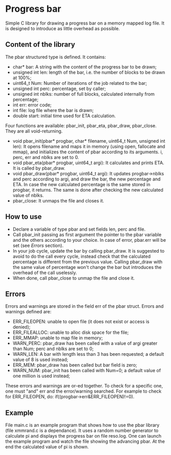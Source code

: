# Progress bar
Simple C library for drawing a progress bar on a memory mapped log file. It is designed to introduce as little overhead as possible.

## Content of the library
The pbar structured type is defined. It contains:

* char\* bar: A string with the content of the progress bar to be drawn;
* unsigned int len: length of the bar, i.e. the number of blocks to be drawn at 100%;
* uint64\_t Num: Number of iterations of the job related to the bar;
* unsigned int perc: percentage, set by caller;
* unsigned int nblks: number of full blocks, calculated internally from percentage;
* int err: error code;
* int file: log file where the bar is drawn;
* double start: initial time used for ETA calculation.

Four functions are available: pbar\_init, pbar\_eta, pbar\_draw, pbar\_close. They are all void-returning.

* void pbar\_init(pbar\* progbar, char\* filename, uint64\_t Num, unsigned int len): It opens filename and maps it in memory (using open, fallocate and mmap), and initializes the content of pbar according to its arguments. i, perc, err and nblks are set to 0.
* void pbar\_eta(pbar\* progbar, uint64\_t argi): It calculates and prints ETA. It is called by pbar\_draw.
* void pbar\_draw(pbar\* progbar, uint64\_t argi): It updates progbar-\>nblks and perc according to argi, and draw the bar, the new percentage and ETA. In case the new calculated percentage is the same stored in progbar, it returns. The same is done after checking the new calculated value of nblks.
* pbar\_close: It unmaps the file and closes it.

## How to use
* Declare a variable of type pbar and set fields len, perc and file.
* Call pbar\_init passing as first argument the pointer to the pbar variable and the others according to your choice. In case of error, pbar.err will be set (see *Errors* section).
* In your job cycle, update the bar by calling pbar\_draw. It is suggested to avoid to do the call every cycle, instead check that the calculated percentage is different from the previous value. Calling pbar\_draw with the same value of percentage won't change the bar but introduces the overhead of the call uselessly.
* When done, call pbar\_close to unmap the file and close it.

## Errors
Errors and warnings are stored in the field err of the pbar struct. Errors and warnings defined are:

* ERR\_FILEOPEN: unable to open file (it does not exist or access is denied);
* ERR\_FILEALLOC: unable to alloc disk space for the file;
* ERR\_MMAP: unable to map file in memory;
* WARN\_PERC: pbar\_draw has been called with a value of argi greater than Num; perc and nblks are set to 0;
* WARN\_LEN: A bar with length less than 3 has been requested; a default value of 8 is used instead;
* ERR\_MEM: pbar\_draw has been called but bar field is zero;
* WARN\_NUM: pbar\_init has been called with Num=0; a default value of one million is used instead;

These errors and warnings are or-ed together. To check for a specific one, one must "and" err and the error/warning searched. For example to check for ERR\_FILEOPEN, do: if((progbar-\>err&ERR\_FILEOPEN)!=0).

## Example 
File main.c is an example program that shows how to use the pbar library (file xmmrand.c is a dependance). It uses a random number generator to calculate pi and displays the progress bar on file reso.log. One can launch the example program and watch the file showing the advancing pbar. At the end the calculated value of pi is shown.

